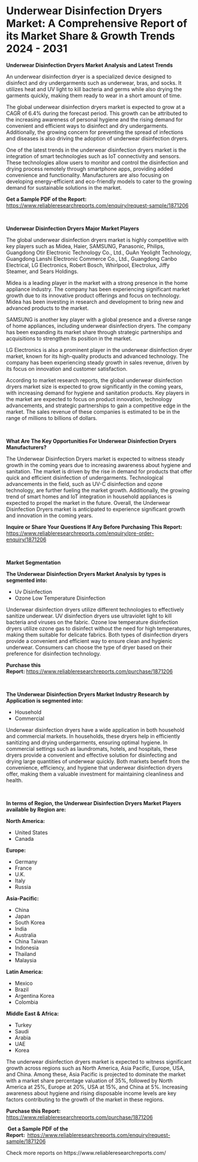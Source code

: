 <p><h1>Underwear Disinfection Dryers Market: A Comprehensive Report of its Market Share & Growth Trends 2024 - 2031</h1></p><p><strong>Underwear Disinfection Dryers Market Analysis and Latest Trends</strong></p>
<p><p>An underwear disinfection dryer is a specialized device designed to disinfect and dry undergarments such as underwear, bras, and socks. It utilizes heat and UV light to kill bacteria and germs while also drying the garments quickly, making them ready to wear in a short amount of time.</p><p>The global underwear disinfection dryers market is expected to grow at a CAGR of 6.4% during the forecast period. This growth can be attributed to the increasing awareness of personal hygiene and the rising demand for convenient and efficient ways to disinfect and dry undergarments. Additionally, the growing concern for preventing the spread of infections and diseases is also driving the adoption of underwear disinfection dryers.</p><p>One of the latest trends in the underwear disinfection dryers market is the integration of smart technologies such as IoT connectivity and sensors. These technologies allow users to monitor and control the disinfection and drying process remotely through smartphone apps, providing added convenience and functionality. Manufacturers are also focusing on developing energy-efficient and eco-friendly models to cater to the growing demand for sustainable solutions in the market.</p></p>
<p><strong>Get a Sample PDF of the Report:&nbsp;</strong> <a href="https://www.reliableresearchreports.com/enquiry/request-sample/1871206">https://www.reliableresearchreports.com/enquiry/request-sample/1871206</a></p>
<p>&nbsp;</p>
<p><strong>Underwear Disinfection Dryers Major Market Players</strong></p>
<p><p>The global underwear disinfection dryers market is highly competitive with key players such as Midea, Haier, SAMSUNG, Panasonic, Philips, Guangdong Otir Electronic Technology Co., Ltd., GuAn Yeolight Technology, Guangdong Lanshi Electronic Commerce Co., Ltd., Guangdong Canbo Electrical, LG Electronics, Robert Bosch, Whirlpool, Electrolux, Jiffy Steamer, and Sears Holdings.</p><p>Midea is a leading player in the market with a strong presence in the home appliance industry. The company has been experiencing significant market growth due to its innovative product offerings and focus on technology. Midea has been investing in research and development to bring new and advanced products to the market.</p><p>SAMSUNG is another key player with a global presence and a diverse range of home appliances, including underwear disinfection dryers. The company has been expanding its market share through strategic partnerships and acquisitions to strengthen its position in the market.</p><p>LG Electronics is also a prominent player in the underwear disinfection dryer market, known for its high-quality products and advanced technology. The company has been experiencing steady growth in sales revenue, driven by its focus on innovation and customer satisfaction.</p><p>According to market research reports, the global underwear disinfection dryers market size is expected to grow significantly in the coming years, with increasing demand for hygiene and sanitation products. Key players in the market are expected to focus on product innovation, technology advancements, and strategic partnerships to gain a competitive edge in the market. The sales revenue of these companies is estimated to be in the range of millions to billions of dollars.</p></p>
<p>&nbsp;</p>
<p><strong>What Are The Key Opportunities For Underwear Disinfection Dryers Manufacturers?</strong></p>
<p><p>The Underwear Disinfection Dryers market is expected to witness steady growth in the coming years due to increasing awareness about hygiene and sanitation. The market is driven by the rise in demand for products that offer quick and efficient disinfection of undergarments. Technological advancements in the field, such as UV-C disinfection and ozone technology, are further fueling the market growth. Additionally, the growing trend of smart homes and IoT integration in household appliances is expected to propel the market in the future. Overall, the Underwear Disinfection Dryers market is anticipated to experience significant growth and innovation in the coming years.</p></p>
<p><strong>Inquire or Share Your Questions If Any Before Purchasing This Report:</strong> <a href="https://www.reliableresearchreports.com/enquiry/pre-order-enquiry/1871206">https://www.reliableresearchreports.com/enquiry/pre-order-enquiry/1871206</a></p>
<p>&nbsp;</p>
<p><strong>Market Segmentation</strong></p>
<p><strong>The Underwear Disinfection Dryers Market Analysis by types is segmented into:</strong></p>
<p><ul><li>Uv Disinfection</li><li>Ozone Low Temperature Disinfection</li></ul></p>
<p><p>Underwear disinfection dryers utilize different technologies to effectively sanitize underwear. UV disinfection dryers use ultraviolet light to kill bacteria and viruses on the fabric. Ozone low temperature disinfection dryers utilize ozone gas to disinfect without the need for high temperatures, making them suitable for delicate fabrics. Both types of disinfection dryers provide a convenient and efficient way to ensure clean and hygienic underwear. Consumers can choose the type of dryer based on their preference for disinfection technology.</p></p>
<p><strong>Purchase this Report:&nbsp;</strong><a href="https://www.reliableresearchreports.com/purchase/1871206">https://www.reliableresearchreports.com/purchase/1871206</a></p>
<p>&nbsp;</p>
<p><strong>The Underwear Disinfection Dryers Market Industry Research by Application is segmented into:</strong></p>
<p><ul><li>Household</li><li>Commercial</li></ul></p>
<p><p>Underwear disinfection dryers have a wide application in both household and commercial markets. In households, these dryers help in efficiently sanitizing and drying undergarments, ensuring optimal hygiene. In commercial settings such as laundromats, hotels, and hospitals, these dryers provide a convenient and effective solution for disinfecting and drying large quantities of underwear quickly. Both markets benefit from the convenience, efficiency, and hygiene that underwear disinfection dryers offer, making them a valuable investment for maintaining cleanliness and health.</p></p>
<p>&nbsp;</p>
<p><strong>In terms of Region, the Underwear Disinfection Dryers Market Players available by Region are:</strong></p>
<p>
    <p> <strong> North America: </strong>
        <ul>
            <li>United States</li>
            <li>Canada</li>
        </ul>
        </p> 
    <p> <strong> Europe: </strong>
        <ul>
            <li>Germany</li>
            <li>France</li>
            <li>U.K.</li>
            <li>Italy</li>
            <li>Russia</li>
        </ul>
        </p> 
    <p> <strong> Asia-Pacific: </strong>
        <ul>
            <li>China</li>
            <li>Japan</li>
            <li>South Korea</li>
            <li>India</li>
            <li>Australia</li>
            <li>China Taiwan</li>
            <li>Indonesia</li>
            <li>Thailand</li>
            <li>Malaysia</li>
        </ul>
        </p> 
    <p> <strong> Latin America: </strong>
        <ul>
            <li>Mexico</li>
            <li>Brazil</li>
            <li>Argentina Korea</li>
            <li>Colombia</li>
        </ul>
        </p> 
    <p> <strong> Middle East & Africa: </strong>
        <ul>
            <li>Turkey</li>
            <li>Saudi</li>
            <li>Arabia</li>
            <li>UAE</li>
            <li>Korea</li>
        </ul>
    </p>
    </p>
<p><p>The underwear disinfection dryers market is expected to witness significant growth across regions such as North America, Asia Pacific, Europe, USA, and China. Among these, Asia Pacific is projected to dominate the market with a market share percentage valuation of 35%, followed by North America at 25%, Europe at 20%, USA at 15%, and China at 5%. Increasing awareness about hygiene and rising disposable income levels are key factors contributing to the growth of the market in these regions.</p></p>
<p><strong>Purchase this Report: </strong><a href="https://www.reliableresearchreports.com/purchase/1871206">https://www.reliableresearchreports.com/purchase/1871206</a></p>
<p>&nbsp;<strong>Get a Sample PDF of the Report:&nbsp;&nbsp;</strong><a href="https://www.reliableresearchreports.com/enquiry/request-sample/1871206">https://www.reliableresearchreports.com/enquiry/request-sample/1871206</a></p>
<p><strong></strong></p>
<p>Check more reports on https://www.reliableresearchreports.com/</p>